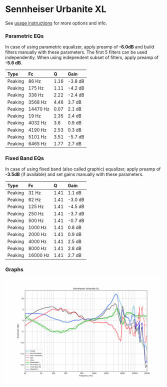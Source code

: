 # Sennheiser Urbanite XL
See [usage instructions](https://github.com/jaakkopasanen/AutoEq#usage) for more options and info.

### Parametric EQs
In case of using parametric equalizer, apply preamp of **-6.0dB** and build filters manually
with these parameters. The first 5 filters can be used independently.
When using independent subset of filters, apply preamp of **-5.6 dB**.

| Type    | Fc       |    Q | Gain    |
|:--------|:---------|:-----|:--------|
| Peaking | 86 Hz    | 1.16 | -3.8 dB |
| Peaking | 175 Hz   | 1.11 | -4.2 dB |
| Peaking | 338 Hz   | 2.22 | -2.4 dB |
| Peaking | 3568 Hz  | 4.46 | 3.7 dB  |
| Peaking | 14470 Hz | 0.07 | 2.1 dB  |
| Peaking | 19 Hz    | 2.35 | 2.4 dB  |
| Peaking | 4032 Hz  | 3.6  | 0.9 dB  |
| Peaking | 4190 Hz  | 2.53 | 0.3 dB  |
| Peaking | 5101 Hz  | 3.51 | -5.7 dB |
| Peaking | 6465 Hz  | 1.77 | 2.7 dB  |

### Fixed Band EQs
In case of using fixed band (also called graphic) equalizer, apply preamp of **-3.5dB**
(if available) and set gains manually with these parameters.

| Type    | Fc       |    Q | Gain    |
|:--------|:---------|:-----|:--------|
| Peaking | 31 Hz    | 1.41 | 1.1 dB  |
| Peaking | 62 Hz    | 1.41 | -3.0 dB |
| Peaking | 125 Hz   | 1.41 | -4.5 dB |
| Peaking | 250 Hz   | 1.41 | -3.7 dB |
| Peaking | 500 Hz   | 1.41 | -0.7 dB |
| Peaking | 1000 Hz  | 1.41 | 0.8 dB  |
| Peaking | 2000 Hz  | 1.41 | 0.9 dB  |
| Peaking | 4000 Hz  | 1.41 | 2.5 dB  |
| Peaking | 8000 Hz  | 1.41 | 2.8 dB  |
| Peaking | 16000 Hz | 1.41 | 2.7 dB  |

### Graphs
![](./Sennheiser%20Urbanite%20XL.png)